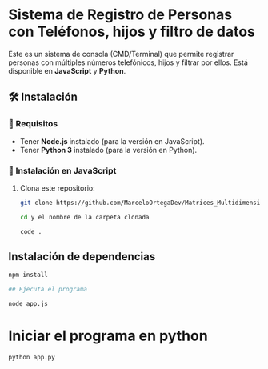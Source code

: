 # Sistema de Registro de Personas con Teléfonos, hijos y filtro de datos

Este es un sistema de consola (CMD/Terminal) que permite registrar personas con múltiples números telefónicos, hijos y filtrar por ellos. Está disponible en **JavaScript** y **Python**.

## 🛠 Instalación

### 🔹 Requisitos
- Tener **Node.js** instalado (para la versión en JavaScript).
- Tener **Python 3** instalado (para la versión en Python).

### 🔹 Instalación en JavaScript
1. Clona este repositorio:
   ```sh
   git clone https://github.com/MarceloOrtegaDev/Matrices_Multidimensionales_II.git

   cd y el nombre de la carpeta clonada
   
   code .

## Instalación de dependencias

```sh
npm install

## Ejecuta el programa

node app.js
```

# Iniciar el programa en python
```sh
python app.py
```


